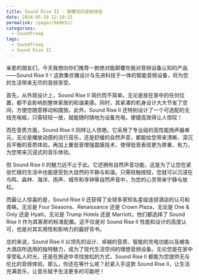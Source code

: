 ```yaml
---
title: Sound Rise II - 颠覆您的音频体验
date: 2024-05-19 12:10:15
permalink: /pages/b60b52/
categories: 
  - Soundfreaq
tags: 
  - Soundfreaq
  - Sound Rise II
---
```


亲爱的朋友们，今天我想向你们推荐一款绝对能颠覆你我对音频设备认知的产品——Sound Rise II！这款集优雅设计与先进科技于一体的智能音频设备，将为您的生活带来无尽的音频享受。

首先，从外观设计上，Sound Rise II 简约而不简单。无论是放在家中的任何位置，都不会影响到整体家居的和谐美感。同时，其紧凑的机身设计大大节省了空间，方便您随意移动和摆放。此外，Sound Rise II 还特别设计了一个可选配的无线充电板，只需轻轻一放，就能随时随地为设备充电，便捷高效得让人惊叹！

而在音质方面，Sound Rise II 同样让人惊艳。它采用了专业级的高性能扬声器单元，无论是播放动感的流行音乐，还是舒缓的自然声音，都能给您带来清晰、深沉且平衡的音质体验。再加上重低音增强震膜技术，使得低音表现更为厚重、有力，为您带来沉浸式的音乐体验。

但 Sound Rise II 的魅力远不止于此。它还拥有自然声音功能，这是为了让您在紧张忙碌的生活中也能感受到大自然的平静与和谐。只需轻触按钮，您就可以沉浸在鸟鸣、森林、海洋、雨声、城市和寺钟等自然声音中，为您的心灵带来宁静与放松。

而最让人惊喜的是，Sound Rise II 还获得了全球多家知名星级连锁酒店的认可和青睐。无论是 Four Seasons、Renaissance 还是 Crown Plaza，无论是 One & Only 还是 Hyatt，无论是 Trump Hotels 还是 Marriott，他们都选择了 Sound Rise II 作为其客房的标准配置。这不仅是对 Sound Rise II 性能和设计的高度认可，也是对其实用性和影响力的最好背书。

总的来说，Sound Rise II 以领先的设计、卓越的音质、智能的充电功能以及被各大酒店所选用的独特魅力，成为了现代生活空间的理想音频设备。无论您是在家中享受私人时光，还是在旅途中寻找放松的方式，Sound Rise II 都能为您提供无与伦比的音频体验。那么，你还在等什么呢？赶紧入手这款 Sound Rise II，让生活充满音乐，让音乐赋予生活更多的可能吧！

